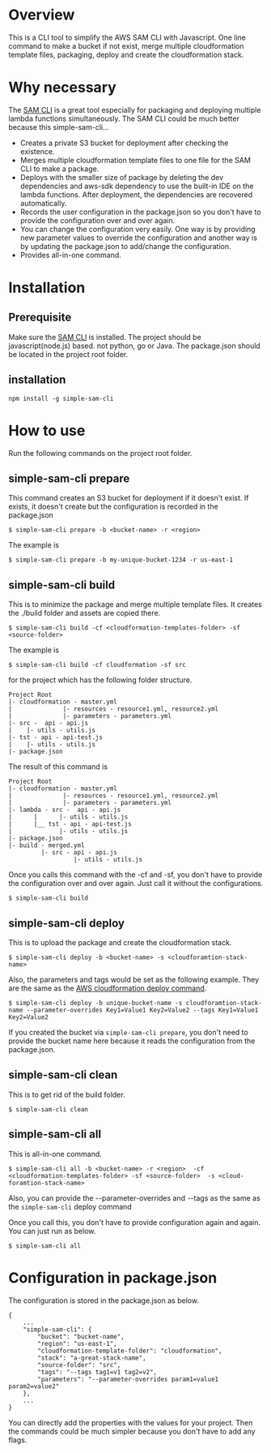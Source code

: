 # Overview

This is a CLI tool to simplify the AWS SAM CLI with Javascript. One line command to make a bucket if not exist, merge multiple cloudformation template files, packaging, deploy and create the cloudformation stack.

# Why necessary 

The [SAM CLI](https://github.com/awslabs/aws-sam-cli) is a great tool especially for packaging and deploying multiple lambda functions simultaneously. 
The SAM CLI could be much better because this simple-sam-cli...

- Creates a private S3 bucket for deployment after checking the existence. 
- Merges multiple cloudformation template files to one file for the SAM CLI to make a package. 
- Deploys with the smaller size of package by deleting the dev dependencies and aws-sdk dependency to use the built-in IDE on the lambda functions. After deployment, the dependencies are recovered automatically.
- Records the user configuration in the package.json so you don't have to provide the configuration over and over again.
- You can change the configuration very easily. One way is by providing new parameter values to override the configuration and another way is by updating the package.json to add/change the configuration.
- Provides all-in-one command.

# Installation

## Prerequisite

Make sure the [SAM CLI](https://github.com/awslabs/aws-sam-cli) is installed.
The project should be javascript(node.js) based. not python, go or Java. The package.json should be located in the project root folder.

## installation

```
npm install -g simple-sam-cli
```

# How to use

Run the following commands on the project root folder.

## simple-sam-cli prepare

This command creates an S3 bucket for deployment if it doesn't exist. If exists, it doesn't create but the configuration is recorded in the package.json

```
$ simple-sam-cli prepare -b <bucket-name> -r <region>
```

The example is

```
$ simple-sam-cli prepare -b my-unique-bucket-1234 -r us-east-1
```

## simple-sam-cli build

This is to minimize the package and merge multiple template files. It creates the ./build folder and assets are copied there.

```
$ simple-sam-cli build -cf <cloudformation-templates-folder> -sf <source-folder> 
```

The example is

```
$ simple-sam-cli build -cf cloudformation -sf src
```

for the project which has the following folder structure.

```
Project Root
|- cloudformation - master.yml
|              |- resources - resource1.yml, resource2.yml
|              |- parameters - parameters.yml
|- src -  api - api.js
|    |- utils - utils.js
|- tst - api - api-test.js
|    |- utils - utils.js
|- package.json
```

The result of this command is

```
Project Root
|- cloudformation - master.yml
|              |- resources - resource1.yml, resource2.yml
|              |- parameters - parameters.yml
|- lambda - src -  api - api.js
|      |      |- utils - utils.js
|      |__ tst - api - api-test.js
|             |- utils - utils.js
|- package.json
|- build - merged.yml
         |- src - api - api.js
                  |- utils - utils.js
```

Once you calls this command with the -cf and -sf, you don't have to provide the configuration over and over again. Just call it without the configurations.

```
$ simple-sam-cli build
```

## simple-sam-cli deploy

This is to upload the package and create the cloudformation stack.

```
$ simple-sam-cli deploy -b <bucket-name> -s <cloudforamtion-stack-name>
```

Also, the parameters and tags would be set as the following example. They are the same as the [AWS cloudformation deploy command](https://docs.aws.amazon.com/cli/latest/reference/cloudformation/deploy/index.html). 

 
```
$ simple-sam-cli deploy -b unique-bucket-name -s cloudforamtion-stack-name --parameter-overrides Key1=Value1 Key2=Value2 --tags Key1=Value1 Key2=Value2
```


If you created the bucket via `simple-sam-cli prepare`, you don't need to provide the bucket name here because it reads the configuration from the package.json.


## simple-sam-cli clean

This is to get rid of the build folder.

```
$ simple-sam-cli clean
```

## simple-sam-cli all

This is all-in-one command. 

```
$ simple-sam-cli all -b <bucket-name> -r <region>  -cf <cloudformation-templates-folder> -sf <source-folder>  -s <cloud-foramtion-stack-name> 
```

Also, you can provide the --parameter-overrides and --tags as the same as the `simple-sam-cli` deploy command

Once you call this, you don't have to provide configuration again and again. You can just run as below.

```
$ simple-sam-cli all 
```

# Configuration in package.json

The configuration is stored in the package.json as below.

```
{
    ...
    "simple-sam-cli": {
        "bucket": "bucket-name",
        "region": "us-east-1",
        "cloudformation-template-folder": "cloudformation",
        "stack": "a-great-stack-name",
        "source-folder": "src",
        "tags": "--tags tag1=v1 tag2=v2",
        "parameters": "--parameter-overrides param1=value1 param2=value2"
    },
    ...
}
```

You can directly add the properties with the values for your project. Then the commands could be much simpler because you don't have to add any flags.
